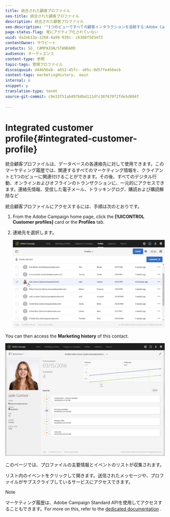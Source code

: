 ```yaml
---
title: 統合された顧客プロファイル
seo-title: 統合された顧客プロファイル
description: 統合された顧客プロファイル
seo-description: '"1つのビューですべての顧客インタラクションを追跡する:Adobe Campaign統合顧客プロファイルは、顧客のライフサイクル全体で更新されます」。'
page-status-flag: 常にアクティブ化されていない
uuid: da2eb13a-2268-4a99-939c- c6388f5d34f3
contentOwner: サウビート
products: SG_ CAMPAIGN/STANDARD
audience: オーディエンス
content-type: 参照
topic-tags: 管理プロファイル
discoiquuid: d44656e8- e652-45fc- a05c-0d5ffe456ecb
context-tags: marketingHistory， main
internal: n
snippet: y
translation-type: tm+mt
source-git-commit: c9e33f51ab497b8bd111dfc307670f2fde5d804f

---
```



# Integrated customer profile{#integrated-customer-profile}

統合顧客プロファイルは、データベースの各連絡先に対して使用できます。このマーケティング履歴では、関連するすべてのマーケティング情報を、クライアントと1つのビューに関連付けることができます。その後、すべてのデジタル行動、オンラインおよびオフラインのトランザクションに、一元的にアクセスできます。連絡先情報、受信した電子メール、トラッキングログ、購読および購読解除など

統合顧客プロファイルにアクセスするには、手順は次のとおりです。

1. From the Adobe Campaign home page, click the **[!UICONTROL Customer profiles]** card or the **Profiles** tab.
1. 連絡先を選択します。

   ![](assets/mkt_hist_access.png)

You can then access the **Marketing history** of this contact.

![](assets/mkt_hist_view.png)

このページでは、プロファイルの主要情報とイベントのリストが収集されます。

リスト内のイベントをクリックして開きます。送信されたメッセージや、プロファイルがサブスクライブしているサービスにアクセスできます。

>[!NOTE]
>
>マーケティング履歴は、Adobe Campaign Standard APIを使用してアクセスすることもできます。For more on this, refer to the [dedicated documentation](https://docs.campaign.adobe.com/doc/standard/en/api/ACS_API.html#interacting-with-marketing-history) .

